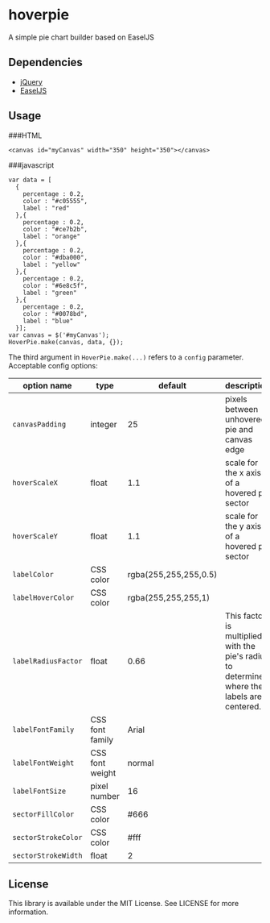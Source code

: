 hoverpie
========

A simple pie chart builder based on EaselJS

Dependencies
--------

- [jQuery](http://jquery.com/)
- [EaselJS](http://www.createjs.com/#!/EaselJS)

Usage
--------

###HTML

    <canvas id="myCanvas" width="350" height="350"></canvas>

###javascript

    var data = [
      {
        percentage : 0.2,
        color : "#c05555",
        label : "red"
      },{
        percentage : 0.2,
        color : "#ce7b2b",
        label : "orange"
      },{
        percentage : 0.2,
        color : "#dba000",
        label : "yellow"
      },{
        percentage : 0.2,
        color : "#6e8c5f",
        label : "green"
      },{
        percentage : 0.2,
        color : "#0078bd",
        label : "blue"
      }];
    var canvas = $('#myCanvas');
    HoverPie.make(canvas, data, {});
    
The third argument in `HoverPie.make(...)` refers to a `config` parameter. Acceptable config options:

<table>
  <thead>
    <tr>
      <th>option name</th>
      <th>type</th>
      <th>default</th>
      <th>description</th>
    </tr>
  </thead>
  <tbody>
    <tr>
      <td><code>canvasPadding</code></td>
      <td>integer</td>
      <td>25</td>
      <td>pixels between unhovered pie and canvas edge</td>
    </tr>
    <tr>
      <td><code>hoverScaleX</code></td>
      <td>float</td>
      <td>1.1</td>
      <td>scale for the x axis of a hovered pie sector</td>
    </tr>
    <tr>
      <td><code>hoverScaleY</code></td>
      <td>float</td>
      <td>1.1</td>
      <td>scale for the y axis of a hovered pie sector</td>
    </tr>
    <tr>
      <td><code>labelColor</code></td>
      <td>CSS color</td>
      <td>rgba(255,255,255,0.5)</td>
      <td></td>
    </tr>
    <tr>
      <td><code>labelHoverColor</code></td>
      <td>CSS color</td>
      <td>rgba(255,255,255,1)</td>
      <td></td>
    <tr>
      <td><code>labelRadiusFactor</code></td>
      <td>float</td>
      <td>0.66</td>
      <td>This factor is multiplied with the pie's radius to determine where the labels are centered.</td>
    </tr>
    <tr>
      <td><code>labelFontFamily</code></td>
      <td>CSS font family</td>
      <td>Arial</td>
      <td></td>
    </tr>
    <tr>
      <td><code>labelFontWeight</code></td>
      <td>CSS font weight</td>
      <td>normal</td>
      <td></td>
    </tr>
    <tr>
      <td><code>labelFontSize</code></td>
      <td>pixel number</td>
      <td>16</td>
      <td></td>
    </tr>
    <tr>
      <td><code>sectorFillColor</code></td>
      <td>CSS color</td>
      <td>#666</td>
      <td></td>
    </tr>
    <tr>
      <td><code>sectorStrokeColor</code></td>
      <td>CSS color</td>
      <td>#fff</td>
      <td></td>
    </tr>
    <tr>
      <td><code>sectorStrokeWidth</code></td>
      <td>float</td>
      <td>2</td>
      <td></td>
    </tr>
  </tbody>
</table>

License
-------

This library is available under the MIT License. See LICENSE for more information.